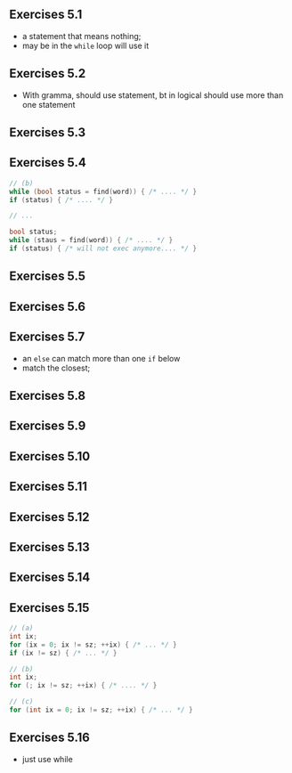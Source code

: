 ## Exercises 5.1
- a statement that means nothing; 
- may be in the `while` loop will use it

## Exercises 5.2
- With gramma, should use statement, bt in logical should use more than 
one statement

## Exercises 5.3

## Exercises 5.4
```c++
// (b)
while (bool status = find(word)) { /* .... */ }
if (status) { /* .... */ }

// ... 

bool status;
while (staus = find(word)) { /* .... */ }
if (status) { /* will not exec anymore.... */ }
```

## Exercises 5.5
## Exercises 5.6
## Exercises 5.7
- an `else` can match more than one `if` below
- match the closest;

## Exercises 5.8
## Exercises 5.9
## Exercises 5.10
## Exercises 5.11
## Exercises 5.12
## Exercises 5.13
## Exercises 5.14
## Exercises 5.15
```c++
// (a)
int ix;
for (ix = 0; ix != sz; ++ix) { /* ... */ }
if (ix != sz) { /* ... */ }

// (b)
int ix;
for (; ix != sz; ++ix) { /* .... */ }

// (c)
for (int ix = 0; ix != sz; ++ix) { /* ... */ }
```

## Exercises 5.16
- just use while